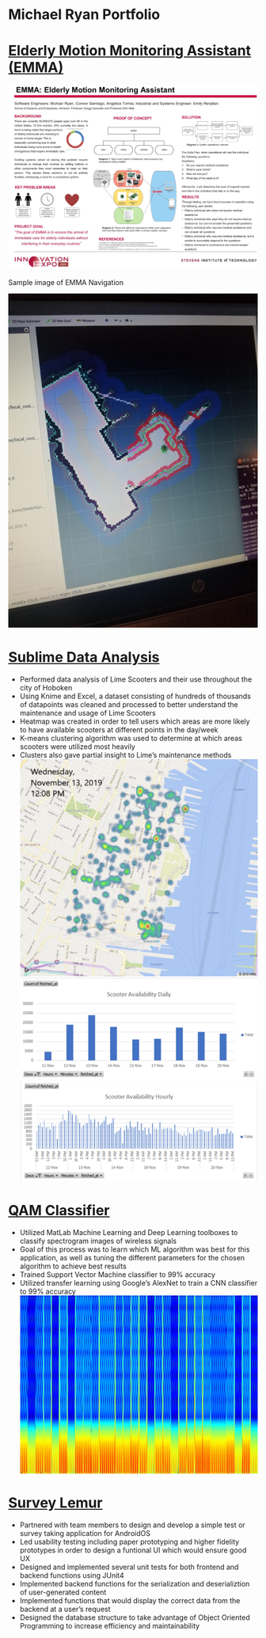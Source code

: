 # Michael Ryan Portfolio

# [Elderly Motion Monitoring Assistant (EMMA)](https://drive.google.com/file/d/1870bKgQQAoMTRz8SfDZuH0U9emzXi7nt/view?usp=sharing)
![EMMA Description](https://github.com/mryan6/MichaelRyanPortfolio/blob/main/EMMA.PNG)



Sample image of EMMA Navigation


![Navigation](https://github.com/mryan6/MichaelRyanPortfolio/blob/main/EMMA2.PNG)


# [Sublime Data Analysis](https://docs.google.com/document/d/1wE6PwQWb-wkR0DnQGO8Cj6FtwUuDU4pArvz0Keo1P20/edit?usp=sharing)
* Performed data analysis of Lime Scooters and their use throughout the city of
Hoboken
* Using Knime and Excel, a dataset consisting of hundreds of thousands of datapoints was cleaned and processed to better understand the maintenance and
usage of Lime Scooters
* Heatmap was created in order to tell users which areas are more likely to have
available scooters at different points in the day/week
* K-means clustering algorithm was used to determine at which areas scooters
were utilized most heavily
* Clusters also gave partial insight to Lime’s maintenance methods
![Scooter Heatmap](https://github.com/mryan6/MichaelRyanPortfolio/blob/main/lime1.PNG)
![Scooter Availability 1](https://github.com/mryan6/MichaelRyanPortfolio/blob/main/Lime2.PNG)
![Scooter Availability 2](https://github.com/mryan6/MichaelRyanPortfolio/blob/main/Lime3.PNG)

# [QAM Classifier](https://github.com/mryan6/IntroToAIFinalProject)
* Utilized MatLab Machine Learning and Deep Learning toolboxes to classify
spectrogram images of wireless signals
* Goal of this process was to learn which ML algorithm was best for this application, as well as tuning the different parameters for the chosen algorithm to achieve best results
* Trained Support Vector Machine classifier to 99% accuracy
* Utilized transfer learning using Google’s AlexNet to train a CNN classifier to 99%
accuracy
![Spectrogram Image](https://github.com/mryan6/IntroToAIFinalProject/blob/master/16QAM/16QAM_1.jpg)

# [Survey Lemur](https://github.com/ssw322/survey-monkey)
* Partnered with team members to design and develop a simple test or survey
taking application for AndroidOS
* Led usability testing including paper prototyping and higher fidelity prototypes
in order to design a funtional UI which would ensure good UX
* Designed and implemented several unit tests for both frontend and backend
functions using JUnit4
* Implemented backend functions for the serialization and deserializtion of
user-generated content
* Implemented functions that would display the correct data from the backend at
a user’s request
* Designed the database structure to take advantage of Object Oriented
Programming to increase efficiency and maintainability
